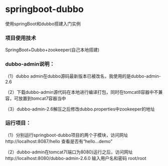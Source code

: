 # springboot-dubbo
使用springBoot和dubbo搭建入门实例

### 项目使用技术

SpringBoot+Dubbo+zookeeper(自己本地搭建)

### dubbo-admin说明：

（1）dubbo admin在dubbo源码最新版本已被改名，我使用的是dubbo-admin-2.6

（2）下载dubbo-admin源代码在本地进行编译打包，同时在tomcat8容器中不兼容，可放置到tomcat7容器当中

（3）dubbo-admin-2.6解压之后修改dubbo.properties中zookeeper的地址

### 运行项目：

（1）分别运行springboot-dubbo项目的两个子模块，访问网址http://localhost:8087/hello 查看是否有“hello...demo”

（2）dubbo-admin在tomcat7(端口为8080)运行之后，访问网址http://localhost:8080/dubbo-admin-2.6.0 输入用户名和密码 root/root
